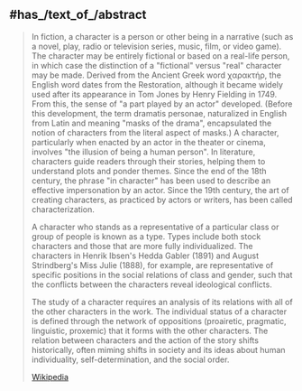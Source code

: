 ﻿---
has_id_wikidata: Q95074
has_characteristic:
- "[[_Standards/WikiData/WD~given name,202444]]"
- "[[_Standards/WikiData/WD~type of fictional character,112265308]]"
- "[[_Standards/WikiData/WD~biological sex,290]]"
- '[[_Standards/WikiData/WD~birthday,47223]]'
model_item:
- '[[_Standards/WikiData/WD~Doraemon,1186309]]'
- "[[_Standards/WikiData/WD~Yoh Asakura,2613152]]"
- "[[_Standards/WikiData/WD~Boruto Uzumaki,20426404]]"
- '[[_Standards/WikiData/WD~Pepper,47012488]]'
different_from:
- '[[_Standards/WikiData/WD~role,1707847]]'
- '[[_Standards/WikiData/WD~character,1792372]]'
- '[[_Standards/WikiData/WD~Personnage,3092486]]'
- "[[_Standards/WikiData/WD~mythical character,4271324]]"
- "[[_Standards/WikiData/WD~fictional human,15632617]]"
- "[[_Standards/WikiData/WD~character that may or may not be fictional,21070598]]"
- "[[_Standards/WikiData/WD~hypothetical person,75855169]]"
- "[[_Standards/WikiData/WD~fictional person,97498056]]"
- "[[_Standards/WikiData/WD~imaginary character,115537581]]"
- '[[_Standards/WikiData/WD~human,5]]'
described_by_source: "[[_Standards/WikiData/WD~National Encyclopedia of Uzbekistan,5217764]]"
has_list: "[[_Standards/WikiData/WD~lists of fictional characters by work,6646924]]"
instance_of: "[[_Standards/WikiData/WD~literary element,6647660]]"
topic_s_main_template: "[[_Standards/WikiData/WD~Template_Infobox character,6811189]]"
subclass_of:
- "[[_Standards/WikiData/WD~fictional entity,14897293]]"
- "[[_Standards/WikiData/WD~imaginary character,115537581]]"
on_focus_list_of_Wikimedia_project: "[[_Standards/WikiData/WD~WikiProject Narration,60007664]]"
properties_for_this_type:
- "cause of death"
- "date of birth"
- "date of death"
- "given name"
- "family name"
- "inspired by"
- "from narrative universe"
- "present in work"
- uses
- "first appearance"
- "CharacTour character ID"
- "narrative age"
- "LezWatch.TV character ID"
- "Archive of Our Own tag"
- "character type"
- "Personality Database profile ID"
- "place of birth"
- image
- "sex or gender"
- "place of death"
- "country of citizenship"
- occupation
- creator
- performer
Wikidata_property:
- characters
- "narrative age"
PhilPapers_topic: fictional-characters
image: "http://commons.wikimedia.org/wiki/Special:FilePath/Don%20Quixote%2015.jpg"
equivalent_class: "http://dbpedia.org/ontology/FictionalCharacter"
Commons_category: "Fictional characters"
Wolfram_Language_entity_type: FictionalCharacter
subreddit: ImaginaryCharacters
Krugosvet_article: kultura_i_obrazovanie/teatr_i_kino/PERSONAZH.html
---

## #has_/text_of_/abstract 

> In fiction, a character is a person or other being in a narrative (such as a novel, play, radio or television series, music, film, or video game). The character may be entirely fictional or based on a real-life person, in which case the distinction of a "fictional" versus "real" character may be made. Derived from the Ancient Greek word χαρακτήρ, the English word dates from the Restoration, although it became widely used after its appearance in Tom Jones by Henry Fielding in 1749. From this, the sense of "a part played by an actor" developed. (Before this development, the term dramatis personae, naturalized in English from Latin and meaning "masks of the drama", encapsulated the notion of characters from the literal aspect of masks.) A character, particularly when enacted by an actor in the theater or cinema, involves "the illusion of being a human person". In literature, characters guide readers through their stories, helping them to understand plots and ponder themes. Since the end of the 18th century, the phrase "in character" has been used to describe an effective impersonation by an actor. Since the 19th century, the art of creating characters, as practiced by actors or writers, has been called characterization.  
>
> A character who stands as a representative of a particular class or group of people is known as a type. Types include both stock characters and those that are more fully individualized. The characters in Henrik Ibsen's Hedda Gabler (1891) and August Strindberg's Miss Julie (1888), for example, are representative of specific positions in the social relations of class and gender, such that the conflicts between the characters reveal ideological conflicts.
>
> The study of a character requires an analysis of its relations with all of the other characters in the work. The individual status of a character is defined through the network of oppositions (proairetic, pragmatic, linguistic, proxemic) that it forms with the other characters. The relation between characters and the action of the story shifts historically, often miming shifts in society and its ideas about human individuality, self-determination, and the social order.
>
> [Wikipedia](https://en.wikipedia.org/wiki/Character%20(arts)) 



